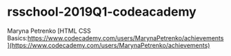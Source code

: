 # rsschool-2019Q1-codeacademy
Maryna Petrenko 
[HTML CSS Basics:https://www.codecademy.com/users/MarynaPetrenko/achievements](https://www.codecademy.com/users/MarynaPetrenko/achievements)
